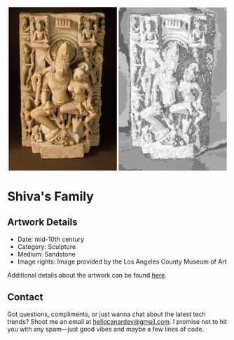 <html>

<div align="center">
    <img width="49%" src="artwork.jpg" alt="artwork"/>
    <img width="49%" src="ascii_artwork.jpg" alt="artwork ASCII"/>
</div>

# Shiva&#x27;s Family

## Artwork Details

- Date: mid-10th century
- Category: Sculpture
- Medium: Sandstone
- Image rights: Image provided by the Los Angeles County Museum of Art

Additional details about the artwork can be found [here](https://www.artsy.net/artwork/shivas-family).

## Contact

Got questions, compliments, or just wanna chat about the latest tech trends? Shoot me an email
at [hellocanardev@gmail.com](mailto:hellocanardev@gmail.com). I promise not to hit you with any spam—just good vibes and
maybe a few lines of code.

</html>
